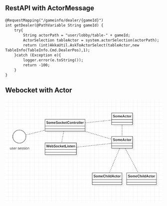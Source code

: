 

## RestAPI with ActorMessage

    @RequestMapping("/gameinfo/dealer/{gameId}")
    int getDealer(@PathVariable String gameId) {
        try{
            String actorPath = "user/lobby/table-" + gameId;
            ActorSelection tableActor = system.actorSelection(actorPath);
            return (int)AkkaUtil.AskToActorSelect(tableActor,new TableInfo(TableInfo.Cmd.DealerPos),1);
        }catch (Exception e){
            logger.error(e.toString());
            return -100;
        }
    }
    
## Webocket with Actor

![](../../../../../../../../doc/actorwithws.png)
